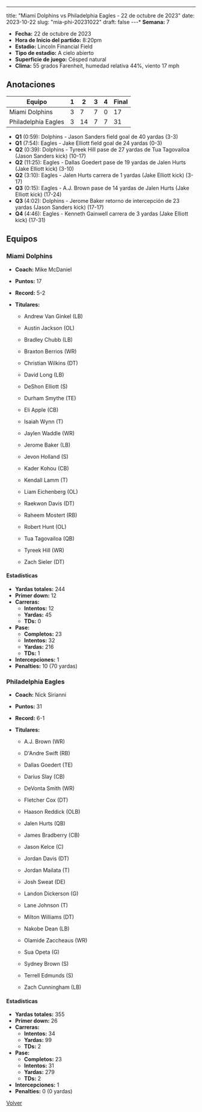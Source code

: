---
title: "Miami Dolphins vs Philadelphia Eagles - 22 de octubre de 2023"
date: 2023-10-22
slug: "mia-phi-20231022"
draft: false
---* **Semana:** 7
* **Fecha:** 22 de octubre de 2023
* **Hora de Inicio del partido:** 8:20pm
* **Estadio:** Lincoln Financial Field
* **Tipo de estadio:** A cielo abierto
* **Superficie de juego:** Césped natural
* **Clima:** 55 grados Farenheit, humedad relativa 44%, viento 17 mph




## Anotaciones
| Equipo | 1 | 2 | 3 | 4 | Final |
|--------|---|---|---|---|-------|
| Miami Dolphins  | 3 | 7 | 7 | 0  | 17 |
| Philadelphia Eagles  | 3 | 14 | 7 | 7  | 31 |
* **Q1** (0:59): Dolphins - Jason Sanders field goal de 40 yardas (3-3)
* **Q1** (7:54): Eagles - Jake Elliott field goal de 24 yardas (0-3)
* **Q2** (0:39): Dolphins - Tyreek Hill pase de 27 yardas de Tua Tagovailoa (Jason Sanders kick) (10-17)
* **Q2** (11:25): Eagles - Dallas Goedert pase de 19 yardas de Jalen Hurts (Jake Elliott kick) (3-10)
* **Q2** (3:10): Eagles - Jalen Hurts carrera de 1 yardas (Jake Elliott kick) (3-17)
* **Q3** (0:15): Eagles - A.J. Brown pase de 14 yardas de Jalen Hurts (Jake Elliott kick) (17-24)
* **Q3** (4:02): Dolphins - Jerome Baker retorno de intercepción de 23 yardas (Jason Sanders kick) (17-17)
* **Q4** (4:46): Eagles - Kenneth Gainwell carrera de 3 yardas (Jake Elliott kick) (17-31)


## Equipos


### Miami Dolphins
* **Coach:** Mike McDaniel
* **Puntos:** 17
* **Record:** 5-2
* **Titulares:** 

  * Andrew Van Ginkel (LB) 

  * Austin Jackson (OL) 

  * Bradley Chubb (LB) 

  * Braxton Berrios (WR) 

  * Christian Wilkins (DT) 

  * David Long (LB) 

  * DeShon Elliott (S) 

  * Durham Smythe (TE) 

  * Eli Apple (CB) 

  * Isaiah Wynn (T) 

  * Jaylen Waddle (WR) 

  * Jerome Baker (LB) 

  * Jevon Holland (S) 

  * Kader Kohou (CB) 

  * Kendall Lamm (T) 

  * Liam Eichenberg (OL) 

  * Raekwon Davis (DT) 

  * Raheem Mostert (RB) 

  * Robert Hunt (OL) 

  * Tua Tagovailoa (QB) 

  * Tyreek Hill (WR) 

  * Zach Sieler (DT) 

#### Estadísticas
* **Yardas totales:** 244
* **Primer down:** 12
* **Carreras:**
  * **Intentos:** 12
  * **Yardas:** 45
  * **TDs:** 0
* **Pase:**
  * **Completos:** 23
  * **Intentos:** 32
  * **Yardas:** 216
  * **TDs:** 1
* **Intercepciones:** 1
* **Penalties:** 10 (70 yardas)

### Philadelphia Eagles
* **Coach:** Nick Sirianni
* **Puntos:** 31
* **Record:** 6-1
* **Titulares:** 

  * A.J. Brown (WR) 

  * D'Andre Swift (RB) 

  * Dallas Goedert (TE) 

  * Darius Slay (CB) 

  * DeVonta Smith (WR) 

  * Fletcher Cox (DT) 

  * Haason Reddick (OLB) 

  * Jalen Hurts (QB) 

  * James Bradberry (CB) 

  * Jason Kelce (C) 

  * Jordan Davis (DT) 

  * Jordan Mailata (T) 

  * Josh Sweat (DE) 

  * Landon Dickerson (G) 

  * Lane Johnson (T) 

  * Milton Williams (DT) 

  * Nakobe Dean (LB) 

  * Olamide Zaccheaus (WR) 

  * Sua Opeta (G) 

  * Sydney Brown (S) 

  * Terrell Edmunds (S) 

  * Zach Cunningham (LB) 

#### Estadísticas
* **Yardas totales:** 355
* **Primer down:** 26
* **Carreras:**
  * **Intentos:** 34
  * **Yardas:** 99
  * **TDs:** 2
* **Pase:**
  * **Completos:** 23
  * **Intentos:** 31
  * **Yardas:** 279
  * **TDs:** 2
* **Intercepciones:** 1
* **Penalties:** 0 (0 yardas)


[Volver](/historia/2023)
